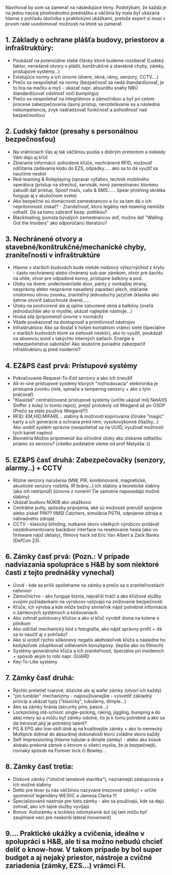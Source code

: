 Navrhoval by som sa zamerať na následujúce témy. Podotýkam, že každá je na jednu naozaj plnohodnotnú prednášku a väčšina by mala byť ukázaná hlavne z pohľadu útočníka s praktickými ukážkami, pretože expert si musí v prvom rade uvedomovať možnosti na ktoré sa zamerať.


## 1. Základy o ochrane plášťa budovy, priestorov a infraštruktúry:
   - Poukázať na potenciálne slabé články ktoré budeme rozoberať (Ľudský faktor, neriešené otvory v plášti, konštrukčné a stavebné chyby, zámky, prístupové systémy...)
   - Existujúce normy a ich úrovne (dvere, okná, rámy, senzory, CCTV....)
   - Prečo sa nespoliehať na normy (bezpečnosť sa nedá štandardizovať, je to hra na mačku a myš - ukázať napr. absurditu snahy NBÚ štandardizovať odolnosť voči bumpingu)
   - Prečo sa nespoliehať na integrátorov a zámočníkov a byť pri celom procese zabezpečovania (laxný prístup, nevzdelávanie sa a následná nekompetencia, zvyk nadradzovať funkčnosť a pohodlnosť nad bezpečnosťou)


## 2. Ľudský faktor (presahy s personálnou bezpečnosťou)
   - Na vrátniciach Vás aj tak väčšinou pustia s dobrým pretextom a niekedy Vám dajú aj kľúč
   - Zbieranie informácií: pohodené kľúče, nechránené RFID, možnosť odčítania zadávania kódu do EZS, odpadky..... ako sa to dá využiť sa naučíme neskôr
   - Red-teaming & Roleplaying (opravár výťahov, technik mobilného operátora (prístup na strechu), servisák, nový zamestnanec ktorému zabudli dať prístup, Spoof mails, calls & SMS...... Spear phishing skrátka funguje aj v skutočnom svete)
   - Ako bezpečné sú domácnosti zamestnancov a čo sa tam dá v ich neprítomnosti získať? - Zraniteľnosť, ktorú legálny red-teaming nemôže odhaliť. Dá sa tomu zabrániť bezp. politikou?
   - Blackmailing, pomsta bývalých zamestnancov atď, možno dať "Walling Out the Insiders" ako odporúčanú literatúru?

## 3. Nechránené otvory a stavebné/konštrukčné/mechanické chyby, zraniteľnosti v infraštruktúre
   - Hlavne v starších budovách bude niekde núdzový výlez/východ z krytu - často nechránený alebo chránený sub-par zámkom, otvor pre šachtu na uhlie, otvor pre odpadové konvy, prístupné balkóny a pod.
   - Útoky na dvere: under/over/side door, pánty z vonkajšej strany, nesprávny alebo nesprávne nasadený zapadací plech, otáčanie vnútornou olivou zvonku, zraniteľný jednoduchý jazýček (klasika ako šetrne otvoriť zabuchnuté dvere).....
   - Útoky na pootvorené ale aj úplne zatvorené okná a balkóny (oveľa jednoduchšie ako si myslíte, ukázať najlepšie nástroje...)
   - Hrubá sila (pripomenúť úrovne v normách)
   - Všade poukazovať na dostupnosť a primitívnosť nástrojov
   - Infraštruktúra: Ako sa dostať k holým kontaktom vrámci siete (špeciálne v starších budovách ktoré sa sieťovali neskôr), ako to využiť, poukázať na absenciu sond v takýchto interných sieťach. Energie a nebezpečenstvo sabotáže! Ako skutočne poriadne zabezpečiť infraštruktúru aj pred insidermi?

## 4. EZ&PS časť prvá: Prístupové systémy
   - Pokračovanie Request-To-Exit senzory a ako ich zneužiť 
   - All-in-one prístupové systémy ktorých "rozhodovacia" elektronika je prístupná zvonku (relé, spínače a tampering senzory + ako s tým pracovať)
   - "Klasické" centralizované prístupové systémy (určite ukázať môj NetAXS Sniffer z kolejí (v tomto repo)), prejsť protokoly od Wiegand až po OSDP (Prečo sa stále používa Wiegand?!)
   - RFID: EM,HID,MIFARE... slabiny & možnosti kopírovania (čínske "magic" karty a ich generácie a ochrana pred nimi, vysokovýkonné čítačky...) Ako urobiť systém správne (nespoliehať sa na UUID, využívať možnosti tých kariet naplno)
   - Biometria Možno pripomenúť iba očividné útoky ako získanie odtlačku priamo zo senzoru? (všetko podstatné vieme od prof Matyáša :))

## 5. EZ&PS časť druhá: Zabezpečovačky (senzory, alarmy..) + CCTV
   - Rôzne senzory narušenia (MW, PIR, kombinované, magnetické, akustické senzory rozbitia, IR brány...) ich slabiny a teoretické slabiny (ako ich netripnúť) (úrovne z noriem! Tie samotné napovedajú možné slabiny)
   - Ukázať budovu NÚKIB ako ukážkovú
   - Centrálne pulty, spôsoby pripojenia, aké sú možnosti prerušiť spojenie alebo získať PIN?? (IMSI Catchers, simulácia PSTN, odpojenie zdroja a náhradného zdroja)
   - CCTV - klasický blinding, nutkanie skoro všetkých výrobcov pridávať nezdokumentovaný backdoor interface na resetovanie hesla (ako vo firmware nájsť detaily), filmový hack od Eric Van Albert a Zack Banks (DefCon 23).

## 6. Zámky časť prvá: (Pozn.: V prípade nadviazania spolupráce s H&B by som niektoré časti z tejto prednášky vynechal)
   - Úvod - kde sa príliš spoliehame na zámky a prečo sa o zraniteľnostiach nehovorí
   - Zámočníctvo - ako funguje biznis, najväčší hráči a ako kľúčové služby svojimi požiadavkami na výrobcov vplývajú na znižovanie bezpečnosti
   - Kľúče, ich výroba a kde môže bežný smrteľník nájsť potrebné informácie o zámkových systémoch a kódovaniach
   - Ako zohnať polotovary kľúčov a ako si kľúč vyrobiť doma na kolene s pilníkom
   - Ako odčítať mechanický kód z fotografie, ako nájsť správny profil + dá sa to naučiť aj z pohľadu?
   - Ako si urobiť rýchlo silikónový negatív akéhokoľvek kľúča a následne ho kedykoľvek zduplikovať odlievaním kovu/epoxy. (lepšie ako vo filmoch)
   - Systémy generálneho kľúča a ich zraniteľnosti, špeciálne pri insideroch + spôsob akým to robí napr. GUARD
   - Key-To-Like systémy
   
## 7. Zámky časť druhá:
   - Rýchlo preletieť tvarové, dózické ale aj wafer zámky (otvorí ich každý)
   - "pin tumbler" mechanizmy - najpoužívanejšie - vysvetliť základný princíp a ukázať typy ("klasický", tubulárny, dimple...)
   - Ako sa zámky bránia (security pins, pasce...)
   - Lockpicking old-school: single-picking, raking, jiggling, bumping a do akej miery sú a môžu byť zámky odolné, čo je k tomu potrebné a ako sa dá trénovať,aký je potrebný talent?
   - PG & EPG ako low-skill útok aj na kvalitnejšie zámky + ako to nemecký Multipick dohnal do absurdnej dokonalosti ktorú zvládne skoro každý
   - Self-Impressioning (hlavne tubular a dimple zámky) - alebo ako kúsok alobalu prekoná zámok o ktorom si všetci myslia, že je bezpečnejší, rovnaký spôsob na Forever lock či Bowley...
   
## 8. Zámky časť tretia:
   - Diskové zámky ("otočné lamelové stavítka"), naznámejší zástupcovia a ich možné slabiny
   - Detto pre lever (u nás väčšinou nazývané trezorové zámky) + určite spomenúť legendány WE30C a Jamesa Clarka !!!
   - Špecializované nástroje pre tieto zámky - ako sa používajú, kde sa dajú zohnať, ako ich tajné služby vyvíjajú
   - Bonus: Autozámky a lockless odomykanie áut (aj tam môžu byť zaujímavé veci pre neskorší lateral movement)

## 9.... Praktické ukážky a cvičenia, ideálne v spolupráci s H&B, ale tí sa možno nebudú chcieť deliť o know-how. V takom prípade by bol super budget a aj nejaký priestor, nástroje a cvičné zariadenia (zámky, EZS...) vrámci FI.

